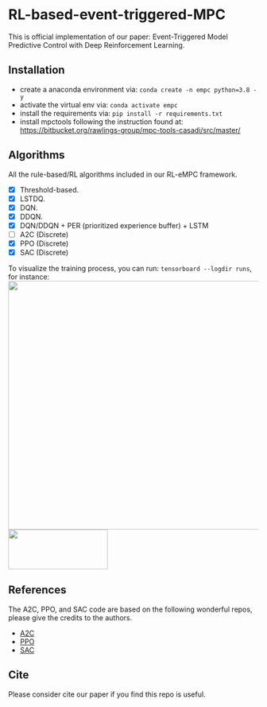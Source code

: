 # RL-based-event-triggered-MPC

This is official implementation of our paper: Event-Triggered Model Predictive Control with Deep Reinforcement Learning.

## Installation
- create a anaconda environment via: `conda create -n empc python=3.8 -y`
- activate the virtual env via: `conda activate empc`
- install the requirements via: `pip install -r requirements.txt`
- install mpctools following the instruction found at: https://bitbucket.org/rawlings-group/mpc-tools-casadi/src/master/

## Algorithms

All the rule-based/RL algorithms included in our RL-eMPC framework.
- [x] Threshold-based.
- [x] LSTDQ.
- [x] DQN.
- [x] DDQN.
- [x] DQN/DDQN + PER (prioritized experience buffer) + LSTM
- [ ] A2C (Discrete)
- [x] PPO (Discrete)
- [x] SAC (Discrete)

To visualize the training process, you can run:  `tensorboard --logdir runs`, for instance:
<img src="https://user-images.githubusercontent.com/25771207/174673227-7f8fbaae-ddcb-437b-bd50-588f2de94ee8.png" width="700" height="500">
<img src="https://user-images.githubusercontent.com/25771207/174673245-efeb39b5-2f6e-4350-be2e-8eecebb5f3fb.png" width="200" height="80">

## References
The A2C, PPO, and SAC code are based on the following wonderful repos, please give the credits to
the authors.
- [A2C](https://github.com/dongminlee94/deep_rl)
- [PPO](https://github.com/RPC2/PPO)
- [SAC](https://github.com/ku2482/sac-discrete.pytorch)

## Cite
Please consider cite our paper if you find this repo is useful.
